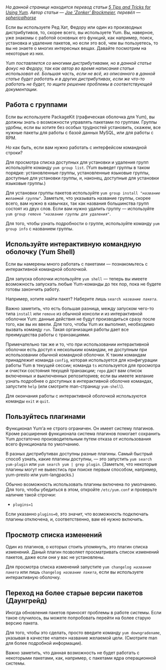 *На данной странице находится перевод статьи [5 Tips and Tricks for
Using
Yum](https://www.linux.com/learn/tutorials/551764:5-tips-and-tricks-for-using-yum).
Автор статьи — [Joe 'Zonker'
Brockmeier](https://www.linux.com/community/forums/person/107), перевёл
—
[sphericalhorse](http://www.linux.org.ru/people/sphericalhorse/profile)*

Если вы используете Ред Хат, Федору или один из производных
дистрибутивов, то, скорее всего, вы используете Yum. Вы,
наверное, уже знакомы с работой основных его функций, как например,
поиск, установка и удаление пакетов, но если это всё, чем вы
пользуетесь, то вы не знаете о многих интересных вещах.
Давайте посмотрим на некоторые из них.

*Yum поставляется со многими дистрибутивами, но в данной статье фокус на
Федору, так как автор во время написания статьи использовал её. Большая
часть, если не всё, из описанного в данной статье будет работать и в
других дистрибутивах, если же что-то работать не будет, то ищите
решение проблемы в соответствующей документации.*

## Работа с группами

Если вы используете PackageKit (графическая оболочка для Yum), вы должны
знать о возможности управлять пакетами по группам. Группы удобны, если
вы хотите без особых трудностей установить, скажем, все нужные пакеты
для работы с базой данных MySQL, или для работы с RPM.

*Но* как быть, если вам нужно работать с интерфейсом командной строки?

Для просмотра списка доступных для установки и удаления групп
используйте команду `yum group list`. (Yum выведет группы в
таком порядке: установленные группы, установленные языковые группы,
доступные для установки группы, и, наконец, доступные для установки
языковые группы.)

Для установки группы пакетов используйте `yum group install
"`<i>`название желаемой группы`</i>`"`. Заметьте, что указывать
название группы, скорее всего, вам нужно в кавычках, так как названия
большинства групп состоят из двух слов. Если вам нужно удалить группу —
используйте `yum group remove "`<i>`название группы для
удаления`</i>`"`.

Для того, чтобы узнать подробности о группе, используйте команду `yum
group info` с названием группы.

## Используйте интерактивную командную оболочку (Yum Shell)

Если вы намерены много работать с пакетами — познакомьтесь с
интерактивной командной оболочкой.

Для запуска оболочки используйте `yum shell` — теперь вы имеете
возможность запускать любые Yum-команды до тех пор, пока не
будете готовы закончить работу.

Например, хотите найти пакет? Наберите лишь ` search  `<i>`название
пакета`</i>.

Важно заметить, что есть большая разница, между запуском чего-то типа
`install` или `remove` из обычной консоли и из интерактивной оболочки
Yum: данные действия не будут производиться сразу после того, как вы их
ввели. Для того, чтобы Yum их выполнил, необходимо вызвать команду
`run`. Такая организация работы дает все преимущества работы с
транзакциями.

Примечательно так же и то, что при использовании интерактивной оболочки
есть доступ к нескольким командам, не доступным при использовании
обычной командной оболочки. К таким командам принадлежит команда
`config`, которая используется для конфигурации работы Yum в текущей
сессии; команда `ts` используется для просмотра и очистки состояния
текущей транзакции; `repo` даст вам список включенных и выключенных
репозиториев; если вы имеете желание узнать подробнее о доступных в
интерактивной оболочке командах, запустите `help` (или смотрите
man-страницу `yum-shell`).

Для окончания работы с интерактивной оболочкой используются команды
`exit` и `quit`.

## Пользуйтесь плагинами

Функционал Yum’а не строго ограничен. Он имеет систему плагинов. Кроме
расширения функционала система плагинов помогает сохранить Yum
достаточно производительным путем отказа от использования всего
функционала по умолчанию.

В разных дистрибутивах доступны разные плагины. Самый быстрый способ
узнать, какие плагины доступны, — это запустить `yum search
yum-plugin` или `yum search yum | grep plugin`. (Заметьте, что некоторые
плагины могут не вывестись при поиске первым способом, например,
yum-presto или yum-langpacks.)

Обычно возможность использовать плагины включена по умолчанию. Для того,
чтобы убедиться в этом, откройте `/etc/yum.conf` и проверьте наличие
такой строчки:

  -   
    `plugins=1`

Если указанно `plugins=0`, это значит, что возможность подключать
плагины отключена, и, соответственно, вам её нужно включить.

## Просмотр списка изменений

Один из плагинов, о которых стоить упомянуть, это плагин списка
изменений. Даный плагин позволяет просматривать список
изменений пакетов, даже если они у вас не установлены.

Для просмотра списка изменений запустите ` yum changelog  `<i>`название
пакета`</i> или лишь ` changelog  `<i>`название пакета`</i>, если вы
используете интерактивную оболочку.

## Переход на более старые версии пакетов (Даунгрейд)

Иногда обновления пакетов приносят проблемы в работе системы. Если такое
случилось, вы можете попробовать перейти на более старую версию пакета.

Для того, чтобы это сделать, просто введите команду ` yum downgrade
 `<i>`name`</i>, указывая в качестве «name» название желаемой цели.
(Смотрите man для более подробной информации).

Важно заметить, что данная возможность не будет работать с некоторыми
пакетами, как, например, с пакетами ядра операционной системы.
